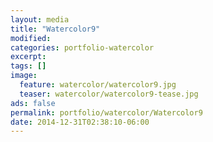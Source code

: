 ```yaml
---
layout: media
title: "Watercolor9"
modified:
categories: portfolio-watercolor
excerpt:
tags: []
image:
  feature: watercolor/watercolor9.jpg
  teaser: watercolor/watercolor9-tease.jpg
ads: false 
permalink: portfolio/watercolor/Watercolor9
date: 2014-12-31T02:38:10-06:00
---
```



